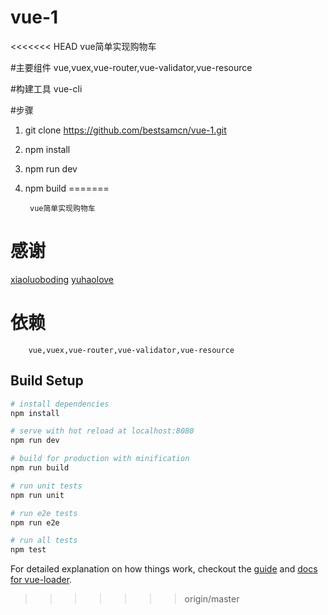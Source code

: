 # vue-1
<<<<<<< HEAD
		vue简单实现购物车

#主要组件
		vue,vuex,vue-router,vue-validator,vue-resource

#构建工具
		vue-cli		

#步骤
1. git clone https://github.com/bestsamcn/vue-1.git
2. npm install
3. npm run dev
4. npm build
=======

		vue简单实现购物车

# 感谢
[xiaoluoboding](http://xiaoluoboding.github.io/vue-demo-collection/shopping-cart/#!/)
[yuhaolove](https://github.com/yuhaolove/jackblog-vue)


# 依赖
		vue,vuex,vue-router,vue-validator,vue-resource
## Build Setup

``` bash
# install dependencies
npm install

# serve with hot reload at localhost:8080
npm run dev

# build for production with minification
npm run build

# run unit tests
npm run unit

# run e2e tests
npm run e2e

# run all tests
npm test
```

For detailed explanation on how things work, checkout the [guide](http://vuejs-templates.github.io/webpack/) and [docs for vue-loader](http://vuejs.github.io/vue-loader).
>>>>>>> origin/master

